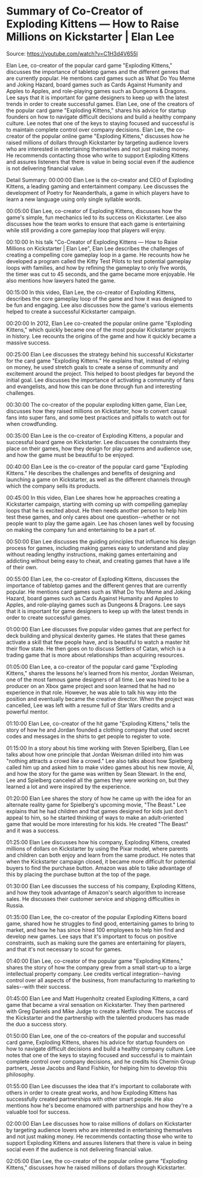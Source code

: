 # Summary of Co-Creator of Exploding Kittens — How to Raise Millions on Kickstarter | Elan Lee

Source: https://youtube.com/watch?v=C1H3d4V655I

Elan Lee, co-creator of the popular card game "Exploding Kittens," discusses the importance of tabletop games and the different genres that are currently popular. He mentions card games such as What Do You Meme and Joking Hazard, board games such as Cards Against Humanity and Apples to Apples, and role-playing games such as Dungeons & Dragons. Lee says that it is important for game designers to keep up with the latest trends in order to create successful games.
Elan Lee, one of the creators of the popular card game "Exploding Kittens," shares his advice for startup founders on how to navigate difficult decisions and build a healthy company culture. Lee notes that one of the keys to staying focused and successful is to maintain complete control over company decisions.
Elan Lee, the co-creator of the popular online game "Exploding Kittens," discusses how he raised millions of dollars through Kickstarter by targeting audience lovers who are interested in entertaining themselves and not just making money. He recommends contacting those who write to support Exploding Kittens and assures listeners that there is value in being social even if the audience is not delivering financial value.

Detail Summary: 
00:00:00
Elan Lee is the co-creator and CEO of Exploding Kittens, a leading gaming and entertainment company. Lee discusses the development of Poetry for Neanderthals, a game in which players have to learn a new language using only single syllable words.

00:05:00
Elan Lee, co-creator of Exploding Kittens, discusses how the game's simple, fun mechanics led to its success on Kickstarter. Lee also discusses how the team works to ensure that each game is entertaining while still providing a core gameplay loop that players will enjoy.

00:10:00
In his talk "Co-Creator of Exploding Kittens — How to Raise Millions on Kickstarter | Elan Lee", Elan Lee describes the challenges of creating a compelling core gameplay loop in a game. He recounts how he developed a program called the Kitty Test Pilots to test potential gameplay loops with families, and how by refining the gameplay to only five words, the timer was cut to 45 seconds, and the game became more enjoyable. He also mentions how lawyers hated the game.

00:15:00
In this video, Elan Lee, the co-creator of Exploding Kittens, describes the core gameplay loop of the game and how it was designed to be fun and engaging. Lee also discusses how the game's various elements helped to create a successful Kickstarter campaign.

00:20:00
In 2012, Elan Lee co-created the popular online game "Exploding Kittens," which quickly became one of the most popular Kickstarter projects in history. Lee recounts the origins of the game and how it quickly became a massive success.

00:25:00
Elan Lee discusses the strategy behind his successful Kickstarter for the card game "Exploding Kittens." He explains that, instead of relying on money, he used stretch goals to create a sense of community and excitement around the project. This helped to boost pledges far beyond the initial goal. Lee discusses the importance of activating a community of fans and evangelists, and how this can be done through fun and interesting challenges.

00:30:00
The co-creator of the popular exploding kitten game, Elan Lee, discusses how they raised millions on Kickstarter, how to convert casual fans into super fans, and some best practices and pitfalls to watch out for when crowdfunding.

00:35:00
Elan Lee is the co-creator of Exploding Kittens, a popular and successful board game on Kickstarter. Lee discusses the constraints they place on their games, how they design for play patterns and audience use, and how the game must be beautiful to be enjoyed.

00:40:00
Elan Lee is the co-creator of the popular card game "Exploding Kittens." He describes the challenges and benefits of designing and launching a game on Kickstarter, as well as the different channels through which the company sells its products.

00:45:00
In this video, Elan Lee shares how he approaches creating a Kickstarter campaign, starting with coming up with compelling gameplay loops that he is excited about. He then needs another person to help him test these games, and only cares about one question--whether or not people want to play the game again. Lee has chosen lanes well by focusing on making the company fun and entertaining to be a part of.

00:50:00
Elan Lee discusses the guiding principles that influence his design process for games, including making games easy to understand and play without reading lengthy instructions, making games entertaining and addicting without being easy to cheat, and creating games that have a life of their own.

00:55:00
Elan Lee, the co-creator of Exploding Kittens, discusses the importance of tabletop games and the different genres that are currently popular. He mentions card games such as What Do You Meme and Joking Hazard, board games such as Cards Against Humanity and Apples to Apples, and role-playing games such as Dungeons & Dragons. Lee says that it is important for game designers to keep up with the latest trends in order to create successful games.

01:00:00
Elan Lee discusses five popular video games that are perfect for deck building and physical dexterity games. He states that these games activate a skill that few people have, and is beautiful to watch a master hit their flow state. He then goes on to discuss Settlers of Catan, which is a trading game that is more about relationships than acquiring resources.

01:05:00
Elan Lee, a co-creator of the popular card game "Exploding Kittens," shares the lessons he's learned from his mentor, Jordan Weisman, one of the most famous game designers of all time. Lee was hired to be a producer on an Xbox game project and soon learned that he had no experience in that role. However, he was able to talk his way into the position and eventually became the creative director. When the project was cancelled, Lee was left with a resume full of Star Wars credits and a powerful mentor.

01:10:00
Elan Lee, co-creator of the hit game "Exploding Kittens," tells the story of how he and Jordan founded a clothing company that used secret codes and messages in the shirts to get people to register to vote.

01:15:00
In a story about his time working with Steven Spielberg, Elan Lee talks about how one principle that Jordan Weisman drilled into him was "nothing attracts a crowd like a crowd." Lee also talks about how Spielberg called him up and asked him to make video games about his new movie, AI, and how the story for the game was written by Sean Stewart. In the end, Lee and Spielberg canceled all the games they were working on, but they learned a lot and were inspired by the experience.

01:20:00
Elan Lee shares the story of how he came up with the idea for an alternate reality game for Spielberg's upcoming movie, "The Beast." Lee explains that he had children and that games designed for kids just don't appeal to him, so he started thinking of ways to make an adult-oriented game that would be more interesting for his kids. He created "The Beast" and it was a success.

01:25:00
Elan Lee discusses how his company, Exploding Kittens, created millions of dollars on Kickstarter by using the Pixar model, where parents and children can both enjoy and learn from the same product. He notes that when the Kickstarter campaign closed, it became more difficult for potential buyers to find the purchase button. Amazon was able to take advantage of this by placing the purchase button at the top of the page.

01:30:00
Elan Lee discusses the success of his company, Exploding Kittens, and how they took advantage of Amazon's search algorithm to increase sales. He discusses their customer service and shipping difficulties in Russia.

01:35:00
Elan Lee, the co-creator of the popular Exploding Kittens board game, shared how he struggles to find good, entertaining games to bring to market, and how he has since hired 100 employees to help him find and develop new games. Lee says that it's important to focus on positive constraints, such as making sure the games are entertaining for players, and that it's not necessary to scout for games.

01:40:00
Elan Lee, co-creator of the popular game "Exploding Kittens," shares the story of how the company grew from a small start-up to a large intellectual property company. Lee credits vertical integration--having control over all aspects of the business, from manufacturing to marketing to sales--with their success.

01:45:00
Elan Lee and Matt Hugenholtz created Exploding Kittens, a card game that became a viral sensation on Kickstarter. They then partnered with Greg Daniels and Mike Judge to create a Netflix show. The success of the Kickstarter and the partnership with the talented producers has made the duo a success story.

01:50:00
Elan Lee, one of the co-creators of the popular and successful card game, Exploding Kittens, shares his advice for startup founders on how to navigate difficult decisions and build a healthy company culture. Lee notes that one of the keys to staying focused and successful is to maintain complete control over company decisions, and he credits his Chernin Group partners, Jesse Jacobs and Rand Fishkin, for helping him to develop this philosophy.

01:55:00
Elan Lee discusses the idea that it's important to collaborate with others in order to create great works, and how Exploding Kittens has successfully created partnerships with other smart people. He also mentions how he's become enamored with partnerships and how they're a valuable tool for success.

02:00:00
Elan Lee discusses how to raise millions of dollars on Kickstarter by targeting audience lovers who are interested in entertaining themselves and not just making money. He recommends contacting those who write to support Exploding Kittens and assures listeners that there is value in being social even if the audience is not delivering financial value.

02:05:00
Elan Lee, the co-creator of the popular online game "Exploding Kittens," discusses how he raised millions of dollars through Kickstarter.

